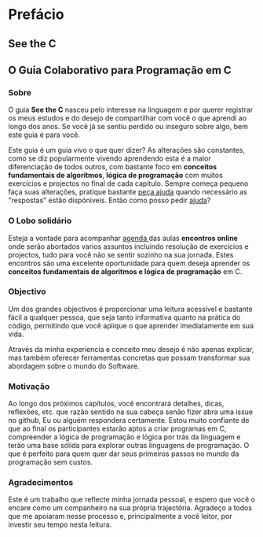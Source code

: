 # Prefácio

## **See the C**&#x20;

## **O Guia Colaborativo para Programação em C**

### **Sobre**

O guia **See the C** nasceu pelo interesse na linguagem e por querer registrar os meus estudos e do desejo de compartilhar com você o que aprendi ao longo dos anos. Se você já se sentiu perdido ou inseguro sobre algo, bem este guia é para você.&#x20;

Este guia é um guia vivo o que quer dizer? As alterações são constantes, como se diz popularmente vivendo aprendendo esta é a maior diferenciação de todos outros, com bastante foco em **conceitos fundamentais de algoritmos**, **lógica de programação** com muitos exercícios e projectos no final de cada capítulo. Sempre começa pequeno faça suas alterações, pratique bastante [peça ajuda](https://github.com/an-jorge/Clang/issues) quando necessário as "respostas" estão dispóniveis. Então como posso pedir [ajuda](intro/prefacio/guia-de-contribuicoes.md#issues)?&#x20;

### O Lobo solidário

Esteja a vontade para acompanhar [agenda ](https://calendar.google.com/calendar/u/0?cid=NTFiMGIxNjM5YzU2NzdjNWRmOWNmZjljNzM3MTdkNzMxYTMwOWQ4YTFiMjFiOTYxMTdmMTM2NTk5ZDI4MWVhM0Bncm91cC5jYWxlbmRhci5nb29nbGUuY29t)das aulas **encontros online** onde serão abortados varios assuntos incluindo resolução de exercicios e projectos, tudo para você não se sentir sozinho na sua jornada. Estes encontros são uma excelente oportunidade para quem deseja aprender os **conceitos fundamentais de algoritmos e lógica de programação** em C.&#x20;

### Objectivo

&#x20;Um dos grandes objectivos é proporcionar uma leitura acessível e bastante fácil a qualquer pessoa, que seja tanto informativa quanto na prática do código, permitindo que você aplique o que aprender imediatamente em sua vida.

Através da minha experiencia e conceito meu desejo é não apenas explicar, mas também oferecer ferramentas concretas que possam transformar sua abordagem sobre o mundo do Software.

### Motivação

Ao longo dos próximos capítulos, você encontrará detalhes, dicas, reflexões, etc. que razão sentido na sua cabeça senão fizer abra uma issue no github, Eu ou alguém respondera certamente. Estou muito confiante de que ao final os participantes estarão aptos a criar programas em C, compreender a lógica de programação e lógica por trás da linguagem e terão uma base sólida para explorar outras linguagens de programação. O que é perfeito para quem quer dar seus primeiros passos no mundo da programação sem custos.

### Agradecimentos

Este é um trabalho que reflecte minha jornada pessoal, e espero que você o encare como um companheiro na sua própria trajectória. Agradeço a todos que me apoiaram nesse processo e, principalmente a você leitor, por investir seu tempo nesta leitura.

